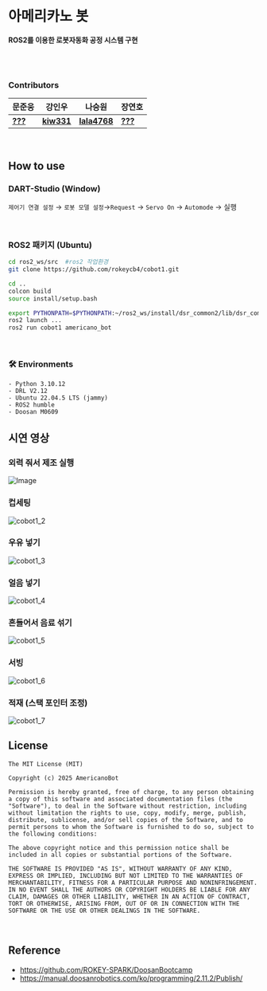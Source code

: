 # 아메리카노 봇  
**ROS2를 이용한 로봇자동화 공정 시스템 구현**

<br>
<br>


### Contributors
|문준웅|강인우|나승원|장연호|
|----|----|----|----|
|**[???](https://github.com/)**|**[kiw331](https://github.com/kiw331)**|**[lala4768](https://github.com/lala4768)**|**[???](https://github.com/)**|

<br>

## How to use  
  
### DART-Studio (Window)  
`제어기 연결 설정` → `로봇 모델 설정`→`Request` → `Servo On` → `Automode` → 실행

<br>


### ROS2 패키지 (Ubuntu)  

```bash
cd ros2_ws/src  #ros2 작업환경
git clone https://github.com/rokeycb4/cobot1.git

cd ..
colcon build
source install/setup.bash

export PYTHONPATH=$PYTHONPATH:~/ros2_ws/install/dsr_common2/lib/dsr_common2/imp
ros2 launch ...
ros2 run cobot1 americano_bot


```

<br>


### 🛠️ Environments

```
- Python 3.10.12
- DRL V2.12
- Ubuntu 22.04.5 LTS (jammy)
- ROS2 humble
- Doosan M0609
```



## 시연 영상

### 외력 줘서 제조 실행
![Image](https://github.com/user-attachments/assets/749bb68f-a878-47de-ae37-26e699a643c2)


### 컵세팅  
![cobot1_2](https://github.com/user-attachments/assets/b16fb909-83eb-4091-9f9d-b74611c4489b)


### 우유 넣기 
![cobot1_3](https://github.com/user-attachments/assets/d15126ff-1199-4e43-97b3-116de6d06439)


### 얼음 넣기
![cobot1_4](https://github.com/user-attachments/assets/090dc174-5001-44aa-9ab0-dab6b842aacf)


### 흔들어서 음료 섞기
![cobot1_5](https://github.com/user-attachments/assets/b8fad3ca-cf89-4b3a-9c78-5bd236d19f4d)


### 서빙
![cobot1_6](https://github.com/user-attachments/assets/ac6b6979-3ec4-4949-b66b-fcb1c9f06382)


### 적재 (스택 포인터 조정)
![cobot1_7](https://github.com/user-attachments/assets/6cfa213b-e84f-45b1-a486-d38e3a06219e)


## License
```
The MIT License (MIT)

Copyright (c) 2025 AmericanoBot

Permission is hereby granted, free of charge, to any person obtaining a copy of this software and associated documentation files (the "Software"), to deal in the Software without restriction, including without limitation the rights to use, copy, modify, merge, publish, distribute, sublicense, and/or sell copies of the Software, and to permit persons to whom the Software is furnished to do so, subject to the following conditions:

The above copyright notice and this permission notice shall be included in all copies or substantial portions of the Software.

THE SOFTWARE IS PROVIDED "AS IS", WITHOUT WARRANTY OF ANY KIND, EXPRESS OR IMPLIED, INCLUDING BUT NOT LIMITED TO THE WARRANTIES OF MERCHANTABILITY, FITNESS FOR A PARTICULAR PURPOSE AND NONINFRINGEMENT. IN NO EVENT SHALL THE AUTHORS OR COPYRIGHT HOLDERS BE LIABLE FOR ANY CLAIM, DAMAGES OR OTHER LIABILITY, WHETHER IN AN ACTION OF CONTRACT, TORT OR OTHERWISE, ARISING FROM, OUT OF OR IN CONNECTION WITH THE SOFTWARE OR THE USE OR OTHER DEALINGS IN THE SOFTWARE.
```


<br>


## Reference
- https://github.com/ROKEY-SPARK/DoosanBootcamp
- https://manual.doosanrobotics.com/ko/programming/2.11.2/Publish/

